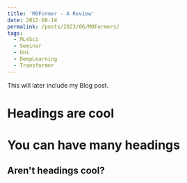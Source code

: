 ```yaml
---
title: 'MOFormer - A Review'
date: 2012-08-14
permalink: /posts/2023/06/MOFormers/
tags:
  - ML4Sci
  - Seminar
  - Uni
  - DeepLearning
  - Transformer
---
```


This will later include my Blog post.

Headings are cool
======

You can have many headings
======

Aren't headings cool?
------